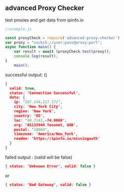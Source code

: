 ## advanced Proxy Checker
test proxies and get data from ipinfo.io
```js
//example.js

const proxyCheck = require('advanced-proxy-checker')
var proxy = "socks5://user:pass@proxy:port";
async function main() {
    var result = await (proxyCheck.test(proxy));
    console.log(result);
}
    main();

```
successful output: ()
```json
{
  valid: true,
  status: 'Connection Successful',
  data: {
    ip: '207.244.217.172',
    city: 'New York City',
    region: 'New York',
    country: 'US',
    loc: '40.7143,-74.0060',
    org: 'AS133944 Tesonet, UAB',
    postal: '10004',
    timezone: 'America/New_York',
    readme: 'https://ipinfo.io/missingauth'
  }
}
```
failed output : (valid will be false)
```json
{ status: 'Unknown Error', valid: false }
```
or
```json
{ status: 'Bad Gateway', valid: false }
```
